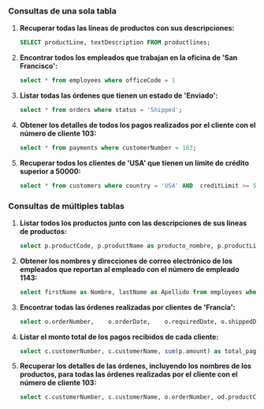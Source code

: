 ### Consultas de una sola tabla

1. **Recuperar todas las líneas de productos con sus descripciones:**

   ```sql
   SELECT productLine, textDescription FROM productlines;
   ```

2. **Encontrar todos los empleados que trabajan en la oficina de 'San Francisco':**

   ```sql
   select * from employees where officeCode = 1
   ```

3. **Listar todas las órdenes que tienen un estado de 'Enviado':**

   ```sql
   select * from orders where status = 'Shipped';
   ```

4. **Obtener los detalles de todos los pagos realizados por el cliente con el número de cliente 103:**

   ```sql
   select * from payments where customerNumber = 103;
   ```

5. **Recuperar todos los clientes de 'USA' que tienen un límite de crédito superior a 50000:**

   ```sql
   select * from customers where country = 'USA' AND  creditLimit >= 50000 ;
   ```

### Consultas de múltiples tablas

1. **Listar todos los productos junto con las descripciones de sus líneas de productos:**

   ```sql
   select p.productCode, p.productName as producto_nombre, p.productLine, pl.textDescription from products  p inner join productlines pl on p.productLine = pl.productLine; 

   ```

2. **Obtener los nombres y direcciones de correo electrónico de los empleados que reportan al empleado con el número de empleado 1143:**

   ```sql
   select firstName as Nombre, lastName as Apellido from employees where reportsTo = 1143;
   ```

3. **Encontrar todas las órdenes realizadas por clientes de 'Francia':**

   ```sql
   select o.orderNumber,	o.orderDate,	o.requiredDate,	o.shippedDate,	o.status,	o.comments from orders o inner join customers on o.customerNumber = customers.customerNumber where customers.country = 'France';
   ```

4. **Listar el monto total de los pagos recibidos de cada cliente:**

   ```sql
   select c.customerNumber, c.customerName, sum(p.amount) as total_pagos from payments p inner join customers c on p.customerNumber = c.customerNumber group by p.customerNumber, c.customerName;
   ```

5. **Recuperar los detalles de las órdenes, incluyendo los nombres de los productos, para todas las órdenes realizadas por el cliente con el número de cliente 103:**

   ```sql
   select c.customerNumber, c.customerName, o.orderNumber, od.productCode, p.productName from customers c  inner join orders o on c.customerNumber = o.customerNumber inner join orderdetails od on o.orderNumber = od.orderNumber inner join products p on od.productCode = p.productCode where c.customerNumber = 103 order by o.orderNumber, p.productName;
   ```
